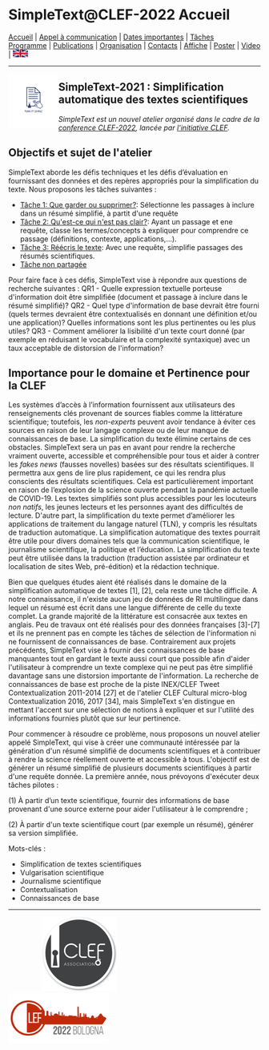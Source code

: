 
# SimpleText@CLEF-2022 Accueil

[Accueil](./) | [Appel à communication](./CFP) | [Dates importantes](./dates) | [Tâches](./tasks)  
[Programme](./program) | [Publications](./publications) | [Organisation](./organisation) | [Contacts](./contacts) | [Affiche](./affiche) | [Poster](./poster) | [Video](./video) | [<img src="./en.png" width="30">](../en/CFP)

---

<img align="left" src="./simpletext-logo-blue.png" width="100"/>  

## SimpleText-2021 : Simplification automatique des textes scientifiques

*SimpleText est un nouvel atelier organisé dans le cadre de la [conference CLEF-2022](https://clef2022.clef-initiative.eu/), lancée par [l'initiative CLEF](http://www.clef-initiative.eu/).*


 ## Objectifs et sujet de l'atelier
SimpleText aborde les défis techniques et les défis d’évaluation en fournissant des données et des repères appropriés pour la simplification du texte.
Nous proposons les tâches suivantes :
* [Tâche 1: Que garder ou supprimer?](./task1): Sélectionne les passages à inclure dans un résumé simplifié, à partit d'une requête 
* [Tâche 2: Qu'est-ce qui n'est pas clair?](./task2): Ayant un passage et ene requête, classe les termes/concepts à expliquer pour comprendre ce passage (définitions, contexte, applications,...).
* [Tâche 3: Réécris le texte](./task3): Avec une requête, simplifie passages des résumés scientifiques.
* [Tâche non partagée](./)

Pour faire face à ces défis, SimpleText vise à répondre aux questions de recherche suivantes :
QR1 - Quelle expression textuelle porteuse d'information doit être simplifiée (document et passage à inclure dans le résumé simplifié)?
QR2 - Quel type d'information de base devrait être fourni (quels termes devraient être contextualisés en donnant une définition et/ou une application)? Quelles informations sont les plus pertinentes ou les plus utiles?
QR3 - Comment améliorer la lisibilité d'un texte court donné (par exemple en réduisant le vocabulaire et la complexité syntaxique) avec un taux acceptable de distorsion de l'information?

## Importance pour le domaine et Pertinence pour la CLEF
Les systèmes d’accès à l’information fournissent aux utilisateurs des renseignements clés provenant de sources fiables comme la littérature scientifique; toutefois, les *non-experts* peuvent avoir tendance à éviter ces sources en raison de leur langage complexe ou de leur manque de connaissances de base. La simplification du texte élimine certains de ces obstacles. SimpleText sera un pas en avant pour rendre la recherche vraiment ouverte, accessible et compréhensible pour tous et aider à contrer les *fakes news* (fausses novelles) basées sur des résultats scientifiques. Il permettra aux gens de lire plus rapidement, ce qui les rendra plus conscients des résultats scientifiques. Cela est particulièrement important en raison de l’explosion de la science ouverte pendant la pandémie actuelle de COVID-19. Les textes simplifiés sont plus accessibles pour les locuteurs *non natifs*, les jeunes lecteurs et les personnes ayant des difficultés de lecture. D'autre part, la simplification du texte permet d’améliorer les applications de traitement du langage naturel (TLN), y compris les résultats de traduction automatique. La simplification automatique des textes pourrait être utile pour divers domaines tels que la communication scientifique, le journalisme scientifique, la politique et l’éducation. La simplification du texte peut être utilisée dans la traduction (traduction assistée par ordinateur et localisation de sites Web, pré-édition) et la rédaction technique.

Bien que quelques études aient été réalisés dans le domaine de la simplification automatique de textes [1], [2], cela reste une tâche difficile. A notre connaissance, il n'existe aucun jeu de données de RI multilingue dans lequel un résumé est écrit dans une langue différente de celle du texte complet. La grande majorité de la littérature est consacrée aux textes en anglais. Peu de travaux ont été réalisés pour des données françaises [3]-[7] et ils ne prennent pas en compte les tâches de sélection de l'information ni ne fournissent de connaissances de base. Contrairement aux projets précédents, SimpleText vise à fournir des connaissances de base manquantes tout en gardant le texte aussi court que possible afin d'aider l'utilisateur à comprendre un texte complexe qui ne peut pas être simplifié davantage sans une distorsion importante de l'information. La recherche de connaissances de base est proche de la piste INEX/CLEF Tweet Contextualization 2011-2014 [27] et de l'atelier CLEF Cultural micro-blog Contextualization 2016, 2017 [34], mais SimpleText s'en distingue en mettant l'accent sur une sélection de notions à expliquer et sur l'utilité des informations fournies plutôt que sur leur pertinence.


Pour commencer à résoudre ce problème, nous proposons un nouvel atelier appelé SimpleText, qui vise à créer une communauté intéressée par la génération d'un résumé simplifié de documents scientifiques et à contribuer à rendre la science réellement ouverte et accessible à tous. L'objectif est de générer un résumé simplifié de plusieurs documents scientifiques à partir d'une requête donnée. La première année, nous prévoyons d'exécuter deux tâches pilotes :  

(1) À partir d’un texte scientifique, fournir des informations de base provenant d'une source externe pour aider l'utilisateur à le comprendre ;  

(2) À partir d'un texte scientifique court (par exemple un résumé), générer sa version simplifiée.  

Mots-clés :
* Simplification de textes scientifiques
*	Vulgarisation scientifique
*	Journalisme scientifique
*	Contextualisation
*	Connaissances de base

---

&nbsp;&nbsp;&nbsp;&nbsp;&nbsp;&nbsp;&nbsp;&nbsp;&nbsp;&nbsp;&nbsp;&nbsp;&nbsp;&nbsp;&nbsp;&nbsp; [<img src="./logo-clef-initiative.png" width="150">](http://www.clef-initiative.eu/) &nbsp;&nbsp;&nbsp;&nbsp;&nbsp;&nbsp;&nbsp;&nbsp;&nbsp;&nbsp;&nbsp;&nbsp;&nbsp;&nbsp;&nbsp;&nbsp;&nbsp;&nbsp;&nbsp;&nbsp;&nbsp;&nbsp;&nbsp;&nbsp; [<img src="./logo_clef_2022.png" width="200">](https://clef2022.clef-initiative.eu/) 
